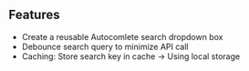 ## Features

- Create a reusable Autocomlete search dropdown box
- Debounce search query to minimize API call
- Caching: Store search key in cache -> Using local storage
